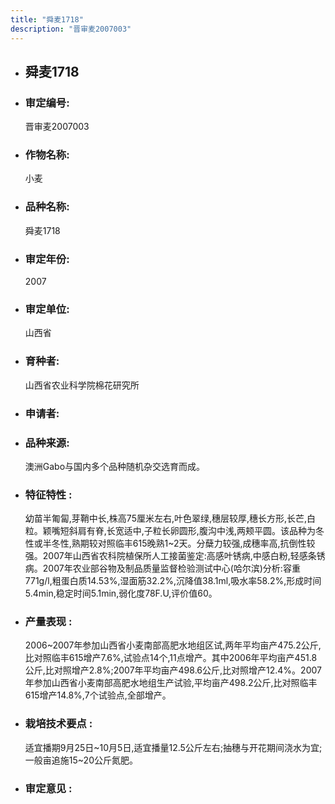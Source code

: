 ```yaml
---
title: "舜麦1718"
description: "晋审麦2007003"
---
```

* ## 舜麦1718
* ###  审定编号:  
   晋审麦2007003

*  ### 作物名称:  
   小麦

*   ###  品种名称: 
    舜麦1718

*   ### 审定年份: 
    2007

*   ### 审定单位:  
    山西省

*   ### 育种者:  
    山西省农业科学院棉花研究所

*   ### 申请者:  
    

*   ### 品种来源:  
    澳洲Gabo与国内多个品种随机杂交选育而成。

*   ### 特征特性 : 
    幼苗半匍匐,芽鞘中长,株高75厘米左右,叶色翠绿,穗层较厚,穗长方形,长芒,白粒。颖嘴短斜肩有脊,长宽适中,子粒长卵圆形,腹沟中浅,两颊平圆。该品种为冬性或半冬性,熟期较对照临丰615晚熟1~2天。分蘖力较强,成穗率高,抗倒性较强。2007年山西省农科院植保所人工接菌鉴定:高感叶锈病,中感白粉,轻感条锈病。2007年农业部谷物及制品质量监督检验测试中心(哈尔滨)分析:容重771g/l,粗蛋白质14.53%,湿面筋32.2%,沉降值38.1ml,吸水率58.2%,形成时间5.4min,稳定时间5.1min,弱化度78F.U,评价值60。

*   ### 产量表现 : 
    2006~2007年参加山西省小麦南部高肥水地组区试,两年平均亩产475.2公斤,比对照临丰615增产7.6%,试验点14个,11点增产。其中2006年平均亩产451.8公斤,比对照增产2.8%;2007年平均亩产498.6公斤,比对照增产12.4%。2007年参加山西省小麦南部高肥水地组生产试验,平均亩产498.2公斤,比对照临丰615增产14.8%,7个试验点,全部增产。

*   ### 栽培技术要点 : 
    适宜播期9月25日~10月5日,适宜播量12.5公斤左右;抽穗与开花期间浇水为宜;一般亩追施15~20公斤氮肥。

*   ### 审定意见 : 
    
